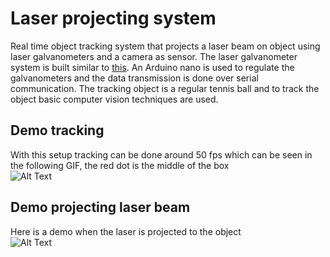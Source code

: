 # Laser projecting system
Real time object tracking system that projects a laser beam on object using laser galvanometers and a camera as sensor. The laser galvanometer system is built similar to [this](https://www.instructables.com/id/Arduino-Laser-Show-With-Real-Galvos/). An Arduino nano is used to regulate the galvanometers and the data transmission is done over serial communication. The tracking object is a regular tennis ball and to track the object basic computer vision techniques are used. 

## Demo tracking
With this setup tracking can be done around 50 fps which can be seen in the following GIF, the red dot is the middle of the box
<br />
![Alt Text](https://media.giphy.com/media/kE34Vx0m7oQGILEsQp/giphy.gif)

## Demo projecting laser beam
Here is a demo when the laser is projected to the object
<br />
![Alt Text](https://media.giphy.com/media/dZWVwc7VbaYacBtd18/giphy.gif)
